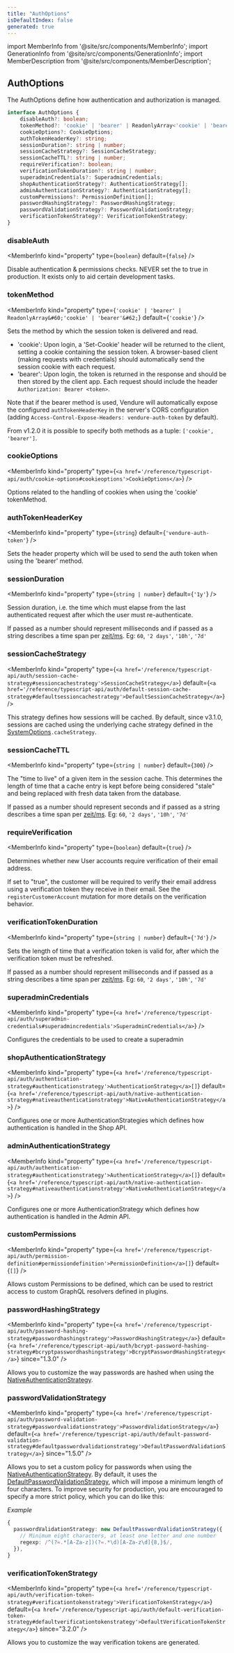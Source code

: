 ```yaml
---
title: "AuthOptions"
isDefaultIndex: false
generated: true
---
```

<!-- This file was generated from the Vendure source. Do not modify. Instead, re-run the "docs:build" script -->
import MemberInfo from '@site/src/components/MemberInfo';
import GenerationInfo from '@site/src/components/GenerationInfo';
import MemberDescription from '@site/src/components/MemberDescription';


## AuthOptions

<GenerationInfo sourceFile="packages/core/src/config/vendure-config.ts" sourceLine="360" packageName="@vendure/core" />

The AuthOptions define how authentication and authorization is managed.

```ts title="Signature"
interface AuthOptions {
    disableAuth?: boolean;
    tokenMethod?: 'cookie' | 'bearer' | ReadonlyArray<'cookie' | 'bearer'>;
    cookieOptions?: CookieOptions;
    authTokenHeaderKey?: string;
    sessionDuration?: string | number;
    sessionCacheStrategy?: SessionCacheStrategy;
    sessionCacheTTL?: string | number;
    requireVerification?: boolean;
    verificationTokenDuration?: string | number;
    superadminCredentials?: SuperadminCredentials;
    shopAuthenticationStrategy?: AuthenticationStrategy[];
    adminAuthenticationStrategy?: AuthenticationStrategy[];
    customPermissions?: PermissionDefinition[];
    passwordHashingStrategy?: PasswordHashingStrategy;
    passwordValidationStrategy?: PasswordValidationStrategy;
    verificationTokenStrategy?: VerificationTokenStrategy;
}
```

<div className="members-wrapper">

### disableAuth

<MemberInfo kind="property" type={`boolean`} default={`false`}   />

Disable authentication & permissions checks.
NEVER set the to true in production. It exists
only to aid certain development tasks.
### tokenMethod

<MemberInfo kind="property" type={`'cookie' | 'bearer' | ReadonlyArray&#60;'cookie' | 'bearer'&#62;`} default={`'cookie'`}   />

Sets the method by which the session token is delivered and read.

* 'cookie': Upon login, a 'Set-Cookie' header will be returned to the client, setting a
  cookie containing the session token. A browser-based client (making requests with credentials)
  should automatically send the session cookie with each request.
* 'bearer': Upon login, the token is returned in the response and should be then stored by the
  client app. Each request should include the header `Authorization: Bearer <token>`.

Note that if the bearer method is used, Vendure will automatically expose the configured
`authTokenHeaderKey` in the server's CORS configuration (adding `Access-Control-Expose-Headers: vendure-auth-token`
by default).

From v1.2.0 it is possible to specify both methods as a tuple: `['cookie', 'bearer']`.
### cookieOptions

<MemberInfo kind="property" type={`<a href='/reference/typescript-api/auth/cookie-options#cookieoptions'>CookieOptions</a>`}   />

Options related to the handling of cookies when using the 'cookie' tokenMethod.
### authTokenHeaderKey

<MemberInfo kind="property" type={`string`} default={`'vendure-auth-token'`}   />

Sets the header property which will be used to send the auth token when using the 'bearer' method.
### sessionDuration

<MemberInfo kind="property" type={`string | number`} default={`'1y'`}   />

Session duration, i.e. the time which must elapse from the last authenticated request
after which the user must re-authenticate.

If passed as a number should represent milliseconds and if passed as a string describes a time span per
[zeit/ms](https://github.com/zeit/ms.js).  Eg: `60`, `'2 days'`, `'10h'`, `'7d'`
### sessionCacheStrategy

<MemberInfo kind="property" type={`<a href='/reference/typescript-api/auth/session-cache-strategy#sessioncachestrategy'>SessionCacheStrategy</a>`} default={`<a href='/reference/typescript-api/auth/default-session-cache-strategy#defaultsessioncachestrategy'>DefaultSessionCacheStrategy</a>`}   />

This strategy defines how sessions will be cached. By default, since v3.1.0, sessions are cached using
the underlying cache strategy defined in the <a href='/reference/typescript-api/configuration/system-options#systemoptions'>SystemOptions</a>`.cacheStrategy`.
### sessionCacheTTL

<MemberInfo kind="property" type={`string | number`} default={`300`}   />

The "time to live" of a given item in the session cache. This determines the length of time that a cache entry
is kept before being considered "stale" and being replaced with fresh data taken from the database.

If passed as a number should represent seconds and if passed as a string describes a time span per
[zeit/ms](https://github.com/zeit/ms.js). Eg: `60`, `'2 days'`, `'10h'`, `'7d'`
### requireVerification

<MemberInfo kind="property" type={`boolean`} default={`true`}   />

Determines whether new User accounts require verification of their email address.

If set to "true", the customer will be required to verify their email address using a verification token
they receive in their email. See the `registerCustomerAccount` mutation for more details on the verification behavior.
### verificationTokenDuration

<MemberInfo kind="property" type={`string | number`} default={`'7d'`}   />

Sets the length of time that a verification token is valid for, after which the verification token must be refreshed.

If passed as a number should represent milliseconds and if passed as a string describes a time span per
[zeit/ms](https://github.com/zeit/ms.js).  Eg: `60`, `'2 days'`, `'10h'`, `'7d'`
### superadminCredentials

<MemberInfo kind="property" type={`<a href='/reference/typescript-api/auth/superadmin-credentials#superadmincredentials'>SuperadminCredentials</a>`}   />

Configures the credentials to be used to create a superadmin
### shopAuthenticationStrategy

<MemberInfo kind="property" type={`<a href='/reference/typescript-api/auth/authentication-strategy#authenticationstrategy'>AuthenticationStrategy</a>[]`} default={`<a href='/reference/typescript-api/auth/native-authentication-strategy#nativeauthenticationstrategy'>NativeAuthenticationStrategy</a>`}   />

Configures one or more AuthenticationStrategies which defines how authentication
is handled in the Shop API.
### adminAuthenticationStrategy

<MemberInfo kind="property" type={`<a href='/reference/typescript-api/auth/authentication-strategy#authenticationstrategy'>AuthenticationStrategy</a>[]`} default={`<a href='/reference/typescript-api/auth/native-authentication-strategy#nativeauthenticationstrategy'>NativeAuthenticationStrategy</a>`}   />

Configures one or more AuthenticationStrategy which defines how authentication
is handled in the Admin API.
### customPermissions

<MemberInfo kind="property" type={`<a href='/reference/typescript-api/auth/permission-definition#permissiondefinition'>PermissionDefinition</a>[]`} default={`[]`}   />

Allows custom Permissions to be defined, which can be used to restrict access to custom
GraphQL resolvers defined in plugins.
### passwordHashingStrategy

<MemberInfo kind="property" type={`<a href='/reference/typescript-api/auth/password-hashing-strategy#passwordhashingstrategy'>PasswordHashingStrategy</a>`} default={`<a href='/reference/typescript-api/auth/bcrypt-password-hashing-strategy#bcryptpasswordhashingstrategy'>BcryptPasswordHashingStrategy</a>`}  since="1.3.0"  />

Allows you to customize the way passwords are hashed when using the <a href='/reference/typescript-api/auth/native-authentication-strategy#nativeauthenticationstrategy'>NativeAuthenticationStrategy</a>.
### passwordValidationStrategy

<MemberInfo kind="property" type={`<a href='/reference/typescript-api/auth/password-validation-strategy#passwordvalidationstrategy'>PasswordValidationStrategy</a>`} default={`<a href='/reference/typescript-api/auth/default-password-validation-strategy#defaultpasswordvalidationstrategy'>DefaultPasswordValidationStrategy</a>`}  since="1.5.0"  />

Allows you to set a custom policy for passwords when using the <a href='/reference/typescript-api/auth/native-authentication-strategy#nativeauthenticationstrategy'>NativeAuthenticationStrategy</a>.
By default, it uses the <a href='/reference/typescript-api/auth/default-password-validation-strategy#defaultpasswordvalidationstrategy'>DefaultPasswordValidationStrategy</a>, which will impose a minimum length
of four characters. To improve security for production, you are encouraged to specify a more strict
policy, which you can do like this:

*Example*

```ts
{
  passwordValidationStrategy: new DefaultPasswordValidationStrategy({
    // Minimum eight characters, at least one letter and one number
    regexp: /^(?=.*[A-Za-z])(?=.*\d)[A-Za-z\d]{8,}$/,
  }),
}
```
### verificationTokenStrategy

<MemberInfo kind="property" type={`<a href='/reference/typescript-api/auth/verification-token-strategy#verificationtokenstrategy'>VerificationTokenStrategy</a>`} default={`<a href='/reference/typescript-api/auth/default-verification-token-strategy#defaultverificationtokenstrategy'>DefaultVerificationTokenStrategy</a>`}  since="3.2.0"  />

Allows you to customize the way verification tokens are generated.


</div>
